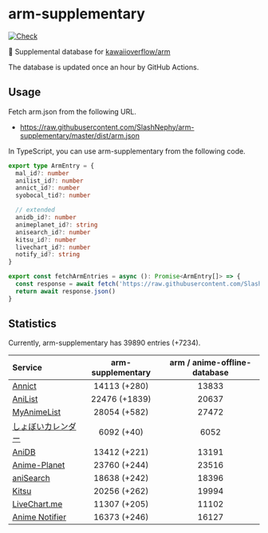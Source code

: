 # arm-supplementary

[![Check](https://github.com/SlashNephy/arm-supplementary/actions/workflows/check-node.yml/badge.svg)](https://github.com/SlashNephy/arm-supplementary/actions/workflows/check-node.yml)

💊 Supplemental database for [kawaiioverflow/arm](https://github.com/kawaiioverflow/arm)

The database is updated once an hour by GitHub Actions.

## Usage

Fetch arm.json from the following URL.

- https://raw.githubusercontent.com/SlashNephy/arm-supplementary/master/dist/arm.json

In TypeScript, you can use arm-supplementary from the following code.

```TypeScript
export type ArmEntry = {
  mal_id?: number
  anilist_id?: number
  annict_id?: number
  syobocal_tid?: number

  // extended
  anidb_id?: number
  animeplanet_id?: string
  anisearch_id?: number
  kitsu_id?: number
  livechart_id?: number
  notify_id?: string
}

export const fetchArmEntries = async (): Promise<ArmEntry[]> => {
  const response = await fetch('https://raw.githubusercontent.com/SlashNephy/arm-supplementary/master/dist/arm.json')
  return await response.json()
}
```

## Statistics

Currently, arm-supplementary has 39890 entries (+7234).

| Service                                     | arm-supplementary | arm / anime-offline-database |
| :------------------------------------------ | :---------------: | :--------------------------: |
| [Annict](https://annict.com)                |   14113 (+280)    |            13833             |
| [AniList](https://anilist.co)               |   22476 (+1839)   |            20637             |
| [MyAnimeList](https://myanimelist.net)      |   28054 (+582)    |            27472             |
| [しょぼいカレンダー](https://cal.syoboi.jp) |    6092 (+40)     |             6052             |
| [AniDB](https://anidb.net)                  |   13412 (+221)    |            13191             |
| [Anime-Planet](https://anime-planet.com)    |   23760 (+244)    |            23516             |
| [aniSearch](https://anisearch.com)          |   18638 (+242)    |            18396             |
| [Kitsu](https://kitsu.io)                   |   20256 (+262)    |            19994             |
| [LiveChart.me](https://livechart.me)        |   11307 (+205)    |            11102             |
| [Anime Notifier](https://notify.moe)        |   16373 (+246)    |            16127             |
